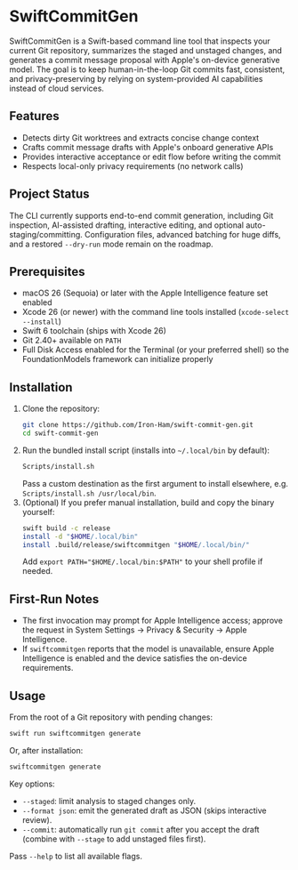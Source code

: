 SwiftCommitGen
===============

SwiftCommitGen is a Swift-based command line tool that inspects your current Git repository, summarizes the staged and unstaged changes, and generates a commit message proposal with Apple's on-device generative model. The goal is to keep human-in-the-loop Git commits fast, consistent, and privacy-preserving by relying on system-provided AI capabilities instead of cloud services.

Features
--------
- Detects dirty Git worktrees and extracts concise change context
- Crafts commit message drafts with Apple's onboard generative APIs
- Provides interactive acceptance or edit flow before writing the commit
- Respects local-only privacy requirements (no network calls)

Project Status
--------------
The CLI currently supports end-to-end commit generation, including Git inspection, AI-assisted drafting, interactive editing, and optional auto-staging/committing. Configuration files, advanced batching for huge diffs, and a restored `--dry-run` mode remain on the roadmap.

Prerequisites
-------------
- macOS 26 (Sequoia) or later with the Apple Intelligence feature set enabled
- Xcode 26 (or newer) with the command line tools installed (`xcode-select --install`)
- Swift 6 toolchain (ships with Xcode 26)
- Git 2.40+ available on `PATH`
- Full Disk Access enabled for the Terminal (or your preferred shell) so the FoundationModels framework can initialize properly

Installation
------------
1. Clone the repository:
	```sh
	git clone https://github.com/Iron-Ham/swift-commit-gen.git
	cd swift-commit-gen
	```
2. Run the bundled install script (installs into `~/.local/bin` by default):
	```sh
	Scripts/install.sh
	```
	Pass a custom destination as the first argument to install elsewhere, e.g. `Scripts/install.sh /usr/local/bin`.
3. (Optional) If you prefer manual installation, build and copy the binary yourself:
	```sh
	swift build -c release
	install -d "$HOME/.local/bin"
	install .build/release/swiftcommitgen "$HOME/.local/bin/"
	```
	Add `export PATH="$HOME/.local/bin:$PATH"` to your shell profile if needed.

First-Run Notes
---------------
- The first invocation may prompt for Apple Intelligence access; approve the request in System Settings → Privacy & Security → Apple Intelligence.
- If `swiftcommitgen` reports that the model is unavailable, ensure Apple Intelligence is enabled and the device satisfies the on-device requirements.

Usage
-----
From the root of a Git repository with pending changes:

```sh
swift run swiftcommitgen generate
```

Or, after installation:

```sh
swiftcommitgen generate
```

Key options:
- `--staged`: limit analysis to staged changes only.
- `--format json`: emit the generated draft as JSON (skips interactive review).
- `--commit`: automatically run `git commit` after you accept the draft (combine with `--stage` to add unstaged files first).

Pass `--help` to list all available flags.
